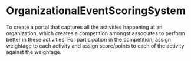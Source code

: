 # OrganizationalEventScoringSystem
To create a portal that captures all the activities happening at an organization, which creates a competition 
amongst associates to perform better in these activities. For participation in the competition,
assign weightage to each activity and assign score/points to each of the activity against the weightage.
